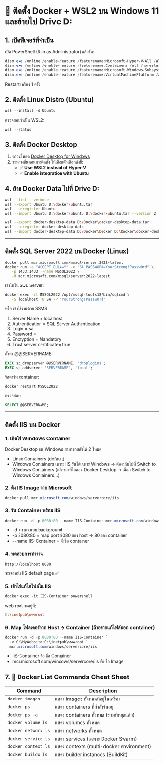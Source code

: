 # 🚀 ติดตั้ง Docker + WSL2 บน Windows 11 และย้ายไป Drive D:

## 1. เปิดฟีเจอร์ที่จำเป็น
เปิด PowerShell (Run as Administrator) แล้วรัน:
```powershell
dism.exe /online /enable-feature /featurename:Microsoft-Hyper-V-All /all /norestart
dism.exe /online /enable-feature /featurename:Containers /all /norestart
dism.exe /online /enable-feature /featurename:Microsoft-Windows-Subsystem-Linux /all /norestart
dism.exe /online /enable-feature /featurename:VirtualMachinePlatform /all /norestart
```
Restart เครื่อง 1 ครั้ง
## 2. ติดตั้ง Linux Distro (Ubuntu)
```powershell
wsl --install -d Ubuntu
```
ตรวจสอบว่าเป็น WSL2:
```powershell
wsl --status
```
## 3. ติดตั้ง Docker Desktop
1. ดาวน์โหลด [Docker Desktop for Windows](https://www.docker.com/products/docker-desktop/)
2. ระหว่างขั้นตอนการติดตั้ง ให้เลือกตัวเลือกดังนี้:
   - ✅ **Use WSL2 instead of Hyper-V**  
   - ✅ **Enable integration with Ubuntu**
     
## 4. ย้าย Docker Data ไปที่ Drive D:
```bash
wsl --list --verbose
wsl --export Ubuntu D:\docker\ubuntu.tar
wsl --unregister Ubuntu
wsl --import Ubuntu D:\docker\ubuntu D:\docker\ubuntu.tar --version 2

wsl --export docker-desktop-data D:\Docker\docker-desktop-data.tar
wsl --unregister docker-desktop-data
wsl --import docker-desktop-data D:\Docker\Docker D:\Docker\docker-desktop-data.tar --version 2
```
---
## ติดตั้ง SQL Server 2022 บน Docker (Linux)
```bash
docker pull mcr.microsoft.com/mssql/server:2022-latest
docker run -e "ACCEPT_EULA=Y" -e "SA_PASSWORD=YourStrong!Passw0rd" \
   -p 1433:1433 --name MSSQL2022 \
   -d mcr.microsoft.com/mssql/server:2022-latest
```
เข้าไปใน SQL Server:
```bash
docker exec -it MSSQL2022 /opt/mssql-tools18/bin/sqlcmd \
   -S localhost -U SA -P "YourStrong!Passw0rd"
```
หรือ เข้าใช้งานด้วย SSMS
1. Server Name = localhost
2. Authentication = SQL Server Authentication
3. Login = sa
4. Password =
5. Encryption = Mandatory
6. Trust server certificate= true

ตั้งค่า @@SERVERNAME:
```sql
EXEC sp_dropserver @@SERVERNAME, 'droplogins';
EXEC sp_addserver 'SERVERNAME', 'local';
```
รีสตาร์ท container:
```bash
docker restart MSSQL2022
```
ตรวจสอบ:
```sql
SELECT @@SERVERNAME;
```
---
## ติดตั้ง IIS บน Docker
### 1. เปิดใช้ Windows Container
Docker Desktop บน Windows สามารถสลับได้ 2 โหมด
- Linux Containers (default)
- Windows Containers
เพราะ IIS รันได้เฉพาะ Windows → ต้องสลับไปที่ Switch to Windows Containers
(คลิกขวาที่ไอคอน Docker Desktop → เลือก Switch to Windows Containers...)
### 2. ดึง IIS Image จาก Microsoft
```powershell
docker pull mcr.microsoft.com/windows/servercore/iis
```
### 3. รัน Container พร้อม IIS
```powershell
docker run -d -p 8080:80 --name IIS-Container mcr.microsoft.com/windows/servercore/iis
```
- -d = run แบบ background
- -p 8080:80 = map port 8080 ของ host → 80 ของ container
- --name IIS-Container = ตั้งชื่อ container
### 4. ทดสอบการทำงาน
```arduino
http://localhost:8080
```
จะเจอหน้า IIS default page ✅
### 5. เข้าไปแก้ไขไฟล์ใน IIS
```powershell
docker exec -it IIS-Container powershell
```
web root จะอยู่ที่:
```makefile
C:\inetpub\wwwroot
```
### 6. Map โฟลเดอร์จาก Host → Container (ถ้าอยากแก้ไฟล์นอก container)
```powershell
docker run -d -p 8080:80 --name IIS-Container `
  -v C:\MyWebsite:C:\inetpub\wwwroot `
  mcr.microsoft.com/windows/servercore/iis
```
- IIS-Container คือ ชื่อ Container
- mcr.microsoft.com/windows/servercore/iis คือ ชื่อ Image

## 7. 🐳 Docker List Commands Cheat Sheet

| Command                | Description                                |
|-------------------------|--------------------------------------------|
| `docker images`         | แสดง images ทั้งหมดที่อยู่ในเครื่อง       |
| `docker ps`             | แสดง containers ที่กำลังรันอยู่            |
| `docker ps -a`          | แสดง containers ทั้งหมด (รวมที่หยุดแล้ว)   |
| `docker volume ls`      | แสดง volumes ทั้งหมด                       |
| `docker network ls`     | แสดง networks ทั้งหมด                      |
| `docker service ls`     | แสดง services (เฉพาะ Docker Swarm)         |
| `docker context ls`     | แสดง contexts (multi-docker environment)   |
| `docker buildx ls`      | แสดง builder instances (BuildKit)          |

